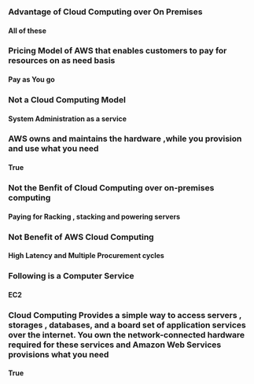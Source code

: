 ### Advantage of Cloud Computing over On Premises
#### All of these

### Pricing Model of AWS that enables customers to pay for resources on as need basis
#### Pay as You go

### Not a Cloud Computing Model
#### System Administration as a service

### AWS owns and maintains the hardware ,while you provision and use what you need
#### True

### Not the Benfit of Cloud Computing over on-premises computing
#### Paying for Racking , stacking and powering servers

### Not Benefit of AWS Cloud Computing
#### High Latency and Multiple Procurement cycles

### Following is a Computer Service
#### EC2

### Cloud Computing Provides a simple way to access servers , storages , databases, and a board set of application services over the internet. You own the network-connected hardware required for these services and Amazon Web Services provisions what you need

#### True
